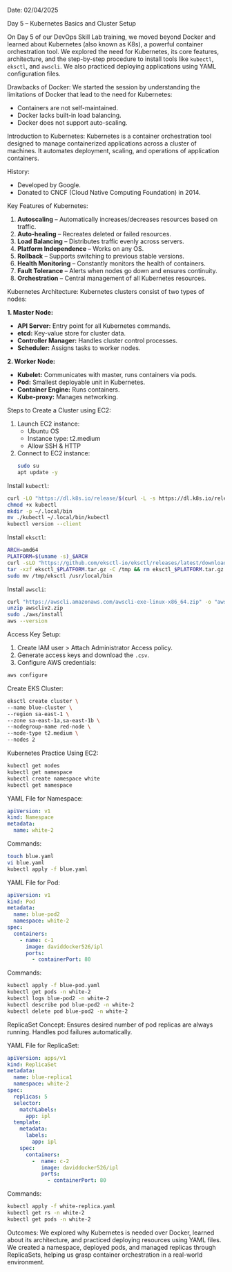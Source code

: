 Date: 02/04/2025

Day 5 – Kubernetes Basics and Cluster Setup

On Day 5 of our DevOps Skill Lab training, we moved beyond Docker and learned about Kubernetes (also known as K8s), a powerful container orchestration tool. We explored the need for Kubernetes, its core features, architecture, and the step-by-step procedure to install tools like `kubectl`, `eksctl`, and `awscli`. We also practiced deploying applications using YAML configuration files.

Drawbacks of Docker:
We started the session by understanding the limitations of Docker that lead to the need for Kubernetes:
- Containers are not self-maintained.
- Docker lacks built-in load balancing.
- Docker does not support auto-scaling.

Introduction to Kubernetes:
Kubernetes is a container orchestration tool designed to manage containerized applications across a cluster of machines. It automates deployment, scaling, and operations of application containers.

History:
- Developed by Google.
- Donated to CNCF (Cloud Native Computing Foundation) in 2014.

Key Features of Kubernetes:
1. **Autoscaling** – Automatically increases/decreases resources based on traffic.
2. **Auto-healing** – Recreates deleted or failed resources.
3. **Load Balancing** – Distributes traffic evenly across servers.
4. **Platform Independence** – Works on any OS.
5. **Rollback** – Supports switching to previous stable versions.
6. **Health Monitoring** – Constantly monitors the health of containers.
7. **Fault Tolerance** – Alerts when nodes go down and ensures continuity.
8. **Orchestration** – Central management of all Kubernetes resources.

Kubernetes Architecture:
Kubernetes clusters consist of two types of nodes:

**1. Master Node:**
- **API Server:** Entry point for all Kubernetes commands.
- **etcd:** Key-value store for cluster data.
- **Controller Manager:** Handles cluster control processes.
- **Scheduler:** Assigns tasks to worker nodes.

**2. Worker Node:**
- **Kubelet:** Communicates with master, runs containers via pods.
- **Pod:** Smallest deployable unit in Kubernetes.
- **Container Engine:** Runs containers.
- **Kube-proxy:** Manages networking.

Steps to Create a Cluster using EC2:
1. Launch EC2 instance:
   - Ubuntu OS
   - Instance type: t2.medium
   - Allow SSH & HTTP
2. Connect to EC2 instance:
   ```bash
   sudo su
   apt update -y
   ```

Install `kubectl`:
```bash
curl -LO "https://dl.k8s.io/release/$(curl -L -s https://dl.k8s.io/release/stable.txt)/bin/linux/amd64/kubectl"
chmod +x kubectl
mkdir -p ~/.local/bin
mv ./kubectl ~/.local/bin/kubectl
kubectl version --client
```

Install `eksctl`:
```bash
ARCH=amd64
PLATFORM=$(uname -s)_$ARCH
curl -sLO "https://github.com/eksctl-io/eksctl/releases/latest/download/eksctl_$PLATFORM.tar.gz"
tar -xzf eksctl_$PLATFORM.tar.gz -C /tmp && rm eksctl_$PLATFORM.tar.gz
sudo mv /tmp/eksctl /usr/local/bin
```

Install `awscli`:
```bash
curl "https://awscli.amazonaws.com/awscli-exe-linux-x86_64.zip" -o "awscliv2.zip"
unzip awscliv2.zip
sudo ./aws/install
aws --version
```

Access Key Setup:
1. Create IAM user > Attach Administrator Access policy.
2. Generate access keys and download the `.csv`.
3. Configure AWS credentials:
```bash
aws configure
```

Create EKS Cluster:
```bash
eksctl create cluster \
--name blue-cluster \
--region sa-east-1 \
--zone sa-east-1a,sa-east-1b \
--nodegroup-name red-node \
--node-type t2.medium \
--nodes 2
```

Kubernetes Practice Using EC2:
```bash
kubectl get nodes
kubectl get namespace
kubectl create namespace white
kubectl get namespace
```

YAML File for Namespace:
```yaml
apiVersion: v1
kind: Namespace
metadata:
  name: white-2
```
Commands:
```bash
touch blue.yaml
vi blue.yaml
kubectl apply -f blue.yaml
```

YAML File for Pod:
```yaml
apiVersion: v1
kind: Pod
metadata:
  name: blue-pod2
  namespace: white-2
spec:
  containers:
    - name: c-1
      image: daviddocker526/ipl
      ports:
        - containerPort: 80
```
Commands:
```bash
kubectl apply -f blue-pod.yaml
kubectl get pods -n white-2
kubectl logs blue-pod2 -n white-2
kubectl describe pod blue-pod2 -n white-2
kubectl delete pod blue-pod2 -n white-2
```

ReplicaSet Concept:
Ensures desired number of pod replicas are always running. Handles pod failures automatically.

YAML File for ReplicaSet:
```yaml
apiVersion: apps/v1
kind: ReplicaSet
metadata:
  name: blue-replica1
  namespace: white-2
spec:
  replicas: 5
  selector:
    matchLabels:
      app: ipl
  template:
    metadata:
      labels:
        app: ipl
    spec:
      containers:
        -  name: c-2
           image: daviddocker526/ipl
           ports:
             - containerPort: 80
```
Commands:
```bash
kubectl apply -f white-replica.yaml
kubectl get rs -n white-2
kubectl get pods -n white-2
```

Outcomes:
We explored why Kubernetes is needed over Docker, learned about its architecture, and practiced deploying resources using YAML files. We created a namespace, deployed pods, and managed replicas through ReplicaSets, helping us grasp container orchestration in a real-world environment.




